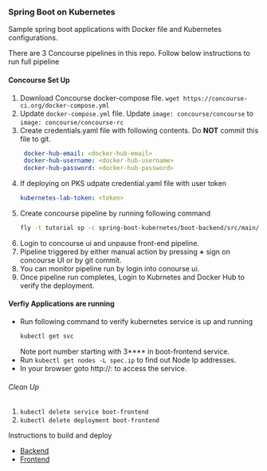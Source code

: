 ### Spring Boot on Kubernetes

Sample spring boot applications with Docker file and Kubernetes configurations. 

There are 3 Concourse pipelines in this repo. Follow below instructions to run full pipeline

#### Concourse Set Up

1. Download Concourse docker-compose file. `wget https://concourse-ci.org/docker-compose.yml`
2. Update `docker-compose.yml` file. Update `image: concourse/concourse` to `image: concourse/concourse-rc`
3. Create credentials.yaml file with following contents. Do **NOT** commit this file to git.
   ```yaml
    docker-hub-email: <docker-hub-email>
    docker-hub-username: <docker-hub-username>
    docker-hub-password: <docker-hub-password>
    ```
4. If deploying on PKS udpate credential.yaml file with user token
    ```yaml
    kubernetes-lab-token: <token>
    ```
5. Create concourse pipeline by running following command
   ```bash
   fly -t tutorial sp -c spring-boot-kubernetes/boot-backend/src/main/ci/pipeline.yaml -p boot-backend -l spring-boot-kubernetes/boot-backend/src/main/ci/credentials.yaml
   ```
6. Login to concourse ui and unpause front-end pipeline.
7. Pipeline triggered by either manual action by pressing **+** sign on concourse UI or by git commit.
8. You can monitor pipeline run by login into conourse ui. 
9. Once pipeline run completes, Login to Kubrnetes and Docker Hub to verify the deployment.

#### Verfiy Applications are running  
- Run following command to verify kubernetes service is up and running
    ```bash
    kubectl get svc
    ``` 
    Note port number starting with 3**** in boot-frontend service.
- Run `kubectl get nodes -L spec.ip` to find out Node Ip addresses.
- In your browser goto http://<node-id>:<service-port> to access the service.

###### Clean Up
1. `kubectl delete service boot-frontend`
2. `kubectl delete deployment boot-frontend`



Instructions to build and deploy
- [Backend](boot-backend/Readme.md)
- [Frontend](boot-frontend/Readme.md)
